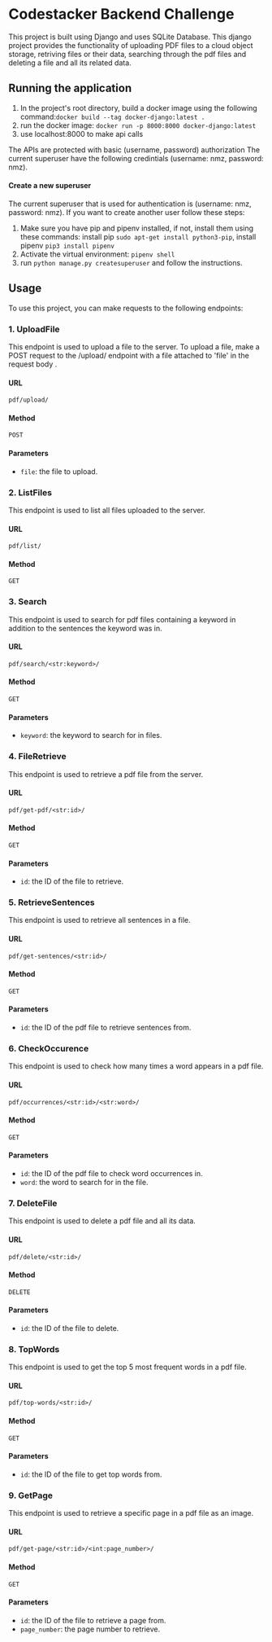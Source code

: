 

# Codestacker Backend Challenge

This project is built using Django and uses SQLite Database. This django project provides the functionality of uploading PDF files to a cloud object storage, retriving files or their data, searching through the pdf files and deleting a file and all its related data.

## Running the application

1. In the project's root directory, build a docker image using the following command:`docker build --tag docker-django:latest .`
2. run the docker image: `docker run -p 8000:8000 docker-django:latest`
3. use localhost:8000 to make api calls

The APIs are protected with basic (username, password) authorization
The current superuser have the following credintials (username: nmz, password: nmz). 

#### Create a new superuser

The current superuser that is used for authentication is (username: nmz, password: nmz). If you want to create another user follow these steps:
1. Make sure you have pip and pipenv installed, if not, install them using these commands: install pip `sudo apt-get install python3-pip`, install pipenv `pip3 install pipenv`
2. Activate the virtual environment: `pipenv shell`
3. run `python manage.py createsuperuser` and follow the instructions.


## Usage

To use this project, you can make requests to the following endpoints:

### 1. UploadFile

This endpoint is used to upload a file to the server. To upload a file, make a POST request to the /upload/ endpoint with a file attached to 'file' in the request body .

#### URL

`pdf/upload/`

#### Method

`POST`

#### Parameters

- `file`: the file to upload.


### 2. ListFiles

This endpoint is used to list all files uploaded to the server.

#### URL

`pdf/list/`

#### Method

`GET`


### 3. Search

This endpoint is used to search for pdf files containing a keyword in addition to the sentences the keyword was in.

#### URL

`pdf/search/<str:keyword>/`

#### Method

`GET`

#### Parameters

- `keyword`: the keyword to search for in files.


### 4. FileRetrieve

This endpoint is used to retrieve a pdf file from the server.

#### URL

`pdf/get-pdf/<str:id>/`

#### Method

`GET`

#### Parameters

- `id`: the ID of the file to retrieve.

### 5. RetrieveSentences

This endpoint is used to retrieve all sentences in a file.

#### URL

`pdf/get-sentences/<str:id>/`

#### Method

`GET`

#### Parameters

- `id`: the ID of the pdf file to retrieve sentences from.


### 6. CheckOccurence

This endpoint is used to check how many times a word appears in a pdf file.

#### URL

`pdf/occurrences/<str:id>/<str:word>/`

#### Method

`GET`

#### Parameters

- `id`: the ID of the pdf file to check word occurrences in.
- `word`: the word to search for in the file.


### 7. DeleteFile

This endpoint is used to delete a pdf file and all its data.

#### URL

`pdf/delete/<str:id>/`

#### Method

`DELETE`

#### Parameters

- `id`: the ID of the file to delete.


### 8. TopWords

This endpoint is used to get the top 5 most frequent words in a pdf file.

#### URL

`pdf/top-words/<str:id>/`

#### Method

`GET`

#### Parameters

- `id`: the ID of the file to get top words from.


### 9. GetPage

This endpoint is used to retrieve a specific page in a pdf file as an image.

#### URL

`pdf/get-page/<str:id>/<int:page_number>/`

#### Method

`GET`

#### Parameters

- `id`: the ID of the file to retrieve a page from.
- `page_number`: the page number to retrieve.


